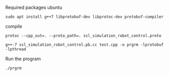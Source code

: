 Required packages ubuntu
```
sudo apt install g++7 libprotobuf-dev libprotoc-dev protobuf-compiler
```

compile
```
protoc --cpp_out=. --proto_path=. ssl_simulation_robot_control.proto

g++-7 ssl_simulation_robot_control.pb.cc test.cpp -o prgrm -lprotobuf -lpthread
```
Run the program
```
./prgrm
```
